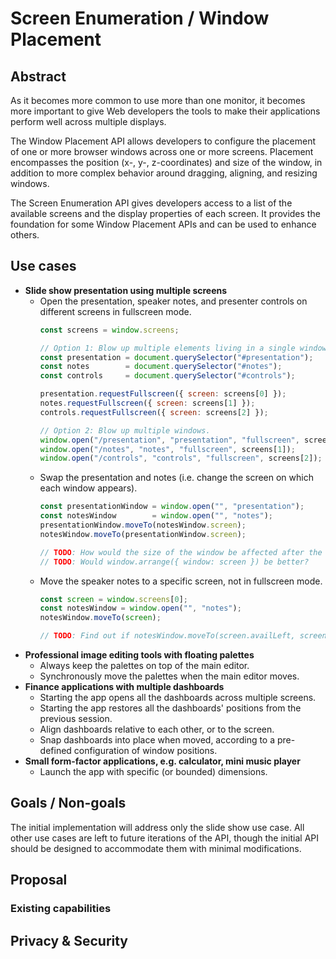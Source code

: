 # Screen Enumeration / Window Placement

## Abstract

As it becomes more common to use more than one monitor, it becomes more important to give Web developers the tools to make their applications perform well across multiple displays.

The Window Placement API allows developers to configure the placement of one or more browser windows across one or more screens. Placement encompasses the position (x-, y-, z-coordinates) and size of the window, in addition to more complex behavior around dragging, aligning, and resizing windows.

The Screen Enumeration API gives developers access to a list of the available screens and the display properties of each screen. It provides the foundation for some Window Placement APIs and can be used to enhance others.

## Use cases

* **Slide show presentation using multiple screens**
  * Open the presentation, speaker notes, and presenter controls on different screens in fullscreen mode.
    ```js
    const screens = window.screens;
    
    // Option 1: Blow up multiple elements living in a single window.
    const presentation = document.querySelector("#presentation");
    const notes        = document.querySelector("#notes");
    const controls     = document.querySelector("#controls");
    
    presentation.requestFullscreen({ screen: screens[0] });
    notes.requestFullscreen({ screen: screens[1] });
    controls.requestFullscreen({ screen: screens[2] });
    
    // Option 2: Blow up multiple windows.
    window.open("/presentation", "presentation", "fullscreen", screens[0]);
    window.open("/notes", "notes", "fullscreen", screens[1]);
    window.open("/controls", "controls", "fullscreen", screens[2]);
    ```
  * Swap the presentation and notes (i.e. change the screen on which each window appears).
    ```js
    const presentationWindow = window.open("", "presentation");
    const notesWindow        = window.open("", "notes");
    presentationWindow.moveTo(notesWindow.screen);
    notesWindow.moveTo(presentationWindow.screen);
    
    // TODO: How would the size of the window be affected after the move?
    // TODO: Would window.arrange({ window: screen }) be better?
    ```
  * Move the speaker notes to a specific screen, not in fullscreen mode.
    ```js
    const screen = window.screens[0];
    const notesWindow = window.open("", "notes");
    notesWindow.moveTo(screen);
    
    // TODO: Find out if notesWindow.moveTo(screen.availLeft, screen.availTop) would suffice.
    ```
* **Professional image editing tools with floating palettes**
  * Always keep the palettes on top of the main editor.
  * Synchronously move the palettes when the main editor moves.
* **Finance applications with multiple dashboards**
  * Starting the app opens all the dashboards across multiple screens.
  * Starting the app restores all the dashboards' positions from the previous session.
  * Align dashboards relative to each other, or to the screen.
  * Snap dashboards into place when moved, according to a pre-defined configuration of window positions.
* **Small form-factor applications, e.g. calculator, mini music player**
  * Launch the app with specific (or bounded) dimensions.

## Goals / Non-goals

The initial implementation will address only the slide show use case. All other use cases are left to future iterations of the API, though the initial API should be designed to accommodate them with minimal modifications.

## Proposal

### Existing capabilities

## Privacy & Security
